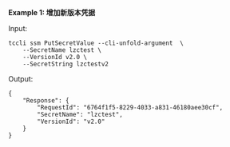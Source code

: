 **Example 1: 增加新版本凭据**



Input: 

```
tccli ssm PutSecretValue --cli-unfold-argument  \
    --SecretName lzctest \
    --VersionId v2.0 \
    --SecretString lzctestv2
```

Output: 
```
{
    "Response": {
        "RequestId": "6764f1f5-8229-4033-a831-46180aee30cf",
        "SecretName": "lzctest",
        "VersionId": "v2.0"
    }
}
```

